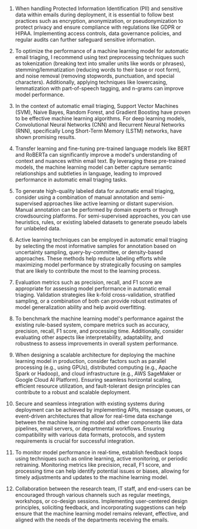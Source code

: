  1. When handling Protected Information Identification (PII) and sensitive data within emails during deployment, it is essential to follow best practices such as encryption, anonymization, or pseudonymization to protect privacy and ensure compliance with regulations like GDPR or HIPAA. Implementing access controls, data governance policies, and regular audits can further safeguard sensitive information.

2. To optimize the performance of a machine learning model for automatic email triaging, I recommend using text preprocessing techniques such as tokenization (breaking text into smaller units like words or phrases), stemming/lemmatization (reducing words to their base or root form), and noise removal (removing stopwords, punctuation, and special characters). Additionally, applying techniques like lowercasing, lemmatization with part-of-speech tagging, and n-grams can improve model performance.

3. In the context of automatic email triaging, Support Vector Machines (SVM), Naive Bayes, Random Forest, and Gradient Boosting have proven to be effective machine learning algorithms. For deep learning models, Convolutional Neural Networks (CNN) and Recurrent Neural Networks (RNN), specifically Long Short-Term Memory (LSTM) networks, have shown promising results.

4. Transfer learning and fine-tuning pre-trained language models like BERT and RoBERTa can significantly improve a model's understanding of context and nuances within email text. By leveraging these pre-trained models, the machine learning model can better capture semantic relationships and subtleties in language, leading to improved performance in automatic email triaging tasks.

5. To generate high-quality labeled data for automatic email triaging, consider using a combination of manual annotation and semi-supervised approaches like active learning or distant supervision. Manual annotation can be performed by domain experts or through crowdsourcing platforms. For semi-supervised approaches, you can use heuristics, rules, or existing labeled datasets to generate pseudo labels for unlabeled data.

6. Active learning techniques can be employed in automatic email triaging by selecting the most informative samples for annotation based on uncertainty sampling, query-by-committee, or density-based approaches. These methods help reduce labeling efforts while maximizing model performance by strategically focusing on samples that are likely to contribute the most to the learning process.

7. Evaluation metrics such as precision, recall, and F1 score are appropriate for assessing model performance in automatic email triaging. Validation strategies like k-fold cross-validation, stratified sampling, or a combination of both can provide robust estimates of model generalization ability and help avoid overfitting.

8. To benchmark the machine learning model's performance against the existing rule-based system, compare metrics such as accuracy, precision, recall, F1 score, and processing time. Additionally, consider evaluating other aspects like interpretability, adaptability, and robustness to assess improvements in overall system performance.

9. When designing a scalable architecture for deploying the machine learning model in production, consider factors such as parallel processing (e.g., using GPUs), distributed computing (e.g., Apache Spark or Hadoop), and cloud infrastructure (e.g., AWS SageMaker or Google Cloud AI Platform). Ensuring seamless horizontal scaling, efficient resource utilization, and fault-tolerant design principles can contribute to a robust and scalable deployment.

10. Secure and seamless integration with existing systems during deployment can be achieved by implementing APIs, message queues, or event-driven architectures that allow for real-time data exchange between the machine learning model and other components like data pipelines, email servers, or departmental workflows. Ensuring compatibility with various data formats, protocols, and system requirements is crucial for successful integration.

11. To monitor model performance in real-time, establish feedback loops using techniques such as online learning, active monitoring, or periodic retraining. Monitoring metrics like precision, recall, F1 score, and processing time can help identify potential issues or biases, allowing for timely adjustments and updates to the machine learning model.

12. Collaboration between the research team, IT staff, and end-users can be encouraged through various channels such as regular meetings, workshops, or co-design sessions. Implementing user-centered design principles, soliciting feedback, and incorporating suggestions can help ensure that the machine learning model remains relevant, effective, and aligned with the needs of the departments receiving the emails.